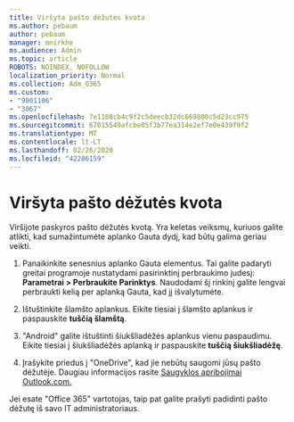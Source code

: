 ```yaml
---
title: Viršyta pašto dėžutės kvota
ms.author: pebaum
author: pebaum
manager: mnirkhe
ms.audience: Admin
ms.topic: article
ROBOTS: NOINDEX, NOFOLLOW
localization_priority: Normal
ms.collection: Adm_O365
ms.custom:
- "9001106"
- "3067"
ms.openlocfilehash: 7e1108cb4c9f2c5deecb32dc669800c5d23cc975
ms.sourcegitcommit: 67015549afcbe05f3b77ea314e2ef7e0e439f9f2
ms.translationtype: MT
ms.contentlocale: lt-LT
ms.lasthandoff: 02/26/2020
ms.locfileid: "42286159"
---
```

# <a name="mailbox-quota-exceeded"></a>Viršyta pašto dėžutės kvota

Viršijote paskyros pašto dėžutės kvotą. Yra keletas veiksmų, kuriuos galite atlikti, kad sumažintumėte aplanko Gauta dydį, kad būtų galima geriau veikti.

1. Panaikinkite senesnius aplanko Gauta elementus. Tai galite padaryti greitai programoje nustatydami pasirinktinį perbraukimo judesį: **Parametrai > Perbraukite Parinktys**. Naudodami šį rinkinį galite lengvai perbraukti kelią per aplanką Gauta, kad jį išvalytumėte.

2. Ištuštinkite šlamšto aplankus. Eikite tiesiai į šlamšto aplankus ir paspauskite **tuščią šlamštą**.

3. "Android" galite ištuštinti šiukšliadėžės aplankus vienu paspaudimu. Eikite tiesiai į šiukšliadėžės aplanką ir paspauskite **tuščią šiukšliadėžę**. 

4. Įrašykite priedus į "OneDrive", kad jie nebūtų saugomi jūsų pašto dėžutėje. Daugiau informacijos rasite [Saugyklos apribojimai Outlook.com.](https://support.office.com/article/storage-limits-in-outlook-com-7ac99134-69e5-4619-ac0b-2d313bba5e9e) 

Jei esate "Office 365" vartotojas, taip pat galite prašyti padidinti pašto dėžutę iš savo IT administratoriaus.